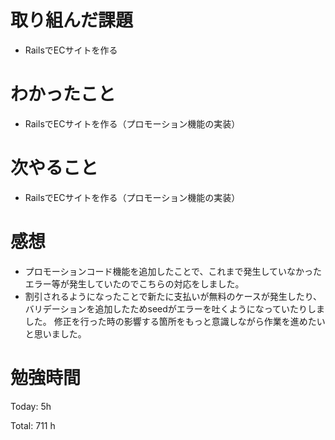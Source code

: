 # 取り組んだ課題
- RailsでECサイトを作る

# わかったこと
- RailsでECサイトを作る（プロモーション機能の実装）
  
# 次やること
- RailsでECサイトを作る（プロモーション機能の実装）

# 感想
- プロモーションコード機能を追加したことで、これまで発生していなかったエラー等が発生していたのでこちらの対応をしました。
- 割引されるようになったことで新たに支払いが無料のケースが発生したり、バリデーションを追加したためseedがエラーを吐くようになっていたりしました。
修正を行った時の影響する箇所をもっと意識しながら作業を進めたいと思いました。

# 勉強時間
Today: 5h

Total: 711 h
